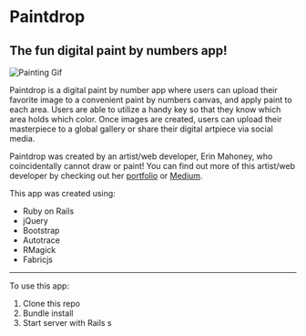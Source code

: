 # Paintdrop
## The fun digital paint by numbers app!

![Painting Gif](https://media.giphy.com/media/iZGdUWMcG3APe/giphy.gif "Woman Painting")

Paintdrop is a digital paint by number app where users can upload their favorite image to a convenient paint by numbers canvas, and apply paint to each area.  Users are able to utilize a handy key so that they know which area holds which color.  Once images are created, users can upload their masterpiece to a global gallery or share their digital artpiece via social media.

Paintdrop was created by an artist/web developer, Erin Mahoney, who coincidentally cannot draw or paint!  You can find out more of this artist/web developer by checking out her [portfolio](http://erinmahoneydev.com/) or [Medium](https://medium.com/@ErinTheRad).

This app was created using:

- Ruby on Rails
- jQuery
- Bootstrap
- Autotrace
- RMagick
- Fabricjs

---

To use this app:

1. Clone this repo
2. Bundle install
3. Start server with Rails s





